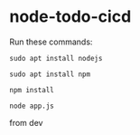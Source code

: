 # node-todo-cicd

Run these commands:


`sudo apt install nodejs`


`sudo apt install npm`


`npm install`

`node app.js`

from dev
